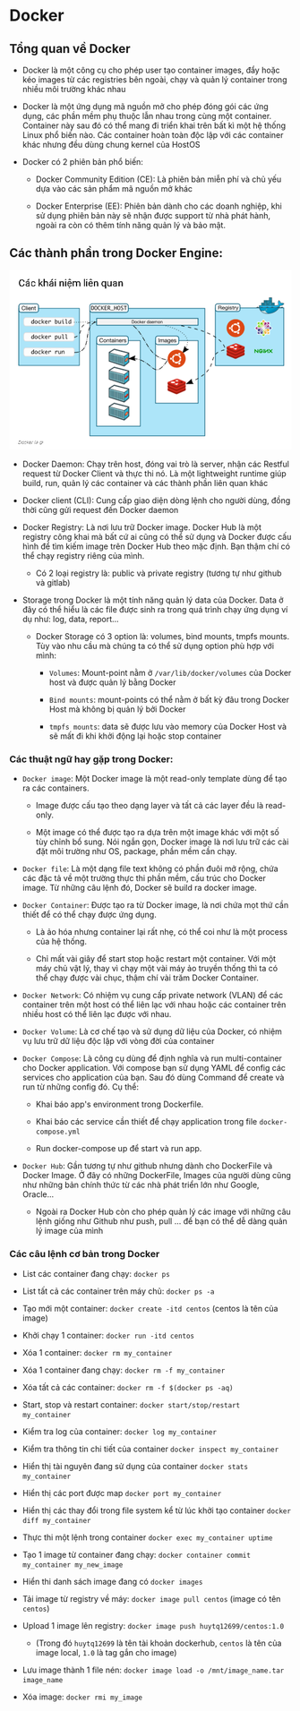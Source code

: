 # Docker

## Tổng quan về Docker

- Docker là một công cụ cho phép user tạo container images, đẩy hoặc kéo images từ các registries bên ngoài, chạy và quản lý container trong nhiều môi trường khác nhau

- Docker là một ứng dụng mã nguồn mở cho phép đóng gói các ứng dụng, các phần mềm phụ thuộc lẫn nhau trong cùng một container. Container này sau đó có thể mang đi triển khai trên bất kì một hệ thống Linux phổ biến nào. Các container hoàn toàn độc lập với các container khác nhưng đều dùng chung kernel của HostOS

- Docker có 2 phiên bản phổ biến:

	+ Docker Community Edition (CE): Là phiên bản miễn phí và chủ yếu dựa vào các sản phẩm mã nguồn mở khác

	+ Docker Enterprise (EE): Phiên bản dành cho các doanh nghiệp, khi sử dụng phiên bản này sẽ nhận được support từ nhà phát hành, ngoài ra còn có thêm tính năng quản 
lý và bảo mật.

## Các thành phần trong Docker Engine:

![](/docs/Docker/image/docker_element.png)

- Docker Daemon: Chạy trên host, đóng vai trò là server, nhận các Restful request từ Docker Client và thực thi nó. Là một lightweight runtime giúp build, run, quản lý các container và các thành phần liên quan khác

- Docker client (CLI): Cung cấp giao diện dòng lệnh cho người dùng, đồng thời cũng gửi request đến Docker daemon 

- Docker Registry: Là nơi lưu trữ Docker image. Docker Hub là một registry công khai mà bất cứ ai cũng có thể sử dụng và Docker được cấu hình để tìm kiếm image trên Docker Hub theo mặc định. Bạn thậm chí có thể chạy registry riêng của mình. 

	+ Có 2 loại registry là:  public và private registry (tương tự như github và gitlab)

- Storage trong Docker là một tính năng quản lý data của Docker. Data ở đây có thể hiểu là các file được sinh ra trong quá trình chạy ứng dụng ví dụ như: log, data, report...

	+ Docker Storage có 3 option là: volumes, bind mounts, tmpfs mounts. Tùy vào nhu cầu mà chúng ta có thể sử dụng option phù hợp với mình:

		+ `Volumes`: Mount-point nằm ở `/var/lib/docker/volumes` của Docker host và được quản lý bằng Docker

		+ `Bind mounts`: mount-points có thể nằm ở bất kỳ đâu trong Docker Host mà không bị quản lý bởi Docker 

		+ `tmpfs mounts`: data sẽ được lưu vào memory của Docker Host và sẽ mất đi khi khởi động lại hoặc stop container

### Các thuật ngữ hay gặp trong Docker:

- `Docker image`: Một Docker image là một read-only template dùng để tạo ra các containers. 

	+ Image được cấu tạo theo dạng layer và tất cả các layer đều là read-only. 

	+ Một image có thể được tạo ra dựa trên một image khác với một số tùy chỉnh bổ sung. Nói ngắn gọn, Docker image là nơi lưu trữ các cài đặt môi trường như OS, package, phần mềm cần chạy. 

- `Docker file`: Là một dạng file text không có phần đuôi mở rộng, chứa các đặc tả về một trường thực thi phần mềm, cấu trúc cho Docker image. Từ những câu lệnh đó, Docker sẽ build ra docker image.

- `Docker Container`: Được tạo ra từ Docker image, là nơi chứa mọt thứ cần thiết để có thể chạy được ứng dụng. 

	+ Là ảo hóa nhưng container lại rất nhẹ, có thể coi như là một process của hệ thống. 

	+ Chỉ mất vài giây để start stop hoặc restart một container. Với một máy chủ vật lý, thay vì chạy một vài máy ảo truyền thống thì ta có thể chạy được vài chục, thậm chí vài trăm Docker Container.

- `Docker Network`: Có nhiệm vụ cung cấp private network (VLAN) để các container trên một host có thể liên lạc với nhau hoặc các container trên nhiều host có thể liên lạc được với nhau.

- `Docker Volume`: Là cơ chế tạo và sử dụng dữ liệu của Docker, có nhiệm vụ lưu trữ dữ liệu độc lập với vòng đời của container

- `Docker Compose`: Là công cụ dùng để định nghĩa và run multi-container cho Docker application. Với compose bạn sử dụng YAML để config các services cho application của bạn. Sau đó dùng Command để create và run từ những config đó. Cụ thể:

	+ Khai báo app's environment trong Dockerfile.

	+ Khai báo các service cần thiết để chạy application trong file `docker-compose.yml`

	+ Run docker-compose up để start và run app.

- `Docker Hub`: Gần tương tự như github nhưng dành cho DockerFile và Docker Image. Ở đây có những DockerFile, Images của người dùng cũng như những bản chính thức từ các nhà phát triển lớn như Google, Oracle... 

	+ Ngoài ra Docker Hub còn cho phép quản lý các image với những câu lệnh giống như Github như push, pull ... để bạn có thể dễ dàng quản lý image của mình

### Các câu lệnh cơ bản trong Docker

- List các container đang chạy: `docker ps`

- List tất cả các container trên máy chủ: `docker ps -a`

- Tạo mới một container: `docker create -itd centos` (centos là tên của image)

- Khởi chạy 1 container: `docker run -itd centos`

- Xóa 1 container: `docker rm my_container`

- Xóa 1 container đang chạy: `docker rm -f my_container`

- Xóa tất cả các container: `docker rm -f $(docker ps -aq)`

- Start, stop và restart container: `docker start/stop/restart my_container`

- Kiểm tra log của container: `docker log my_container`

- Kiểm tra thông tin chi tiết của container `docker inspect my_container`

- Hiển thị tài nguyên đang sử dụng của container `docker stats my_container`

- Hiển thị các port được map `docker port my_container`

- Hiển thị các thay đổi trong file system kể từ lúc khởi tạo container `docker diff my_container`

- Thực thi một lệnh trong container `docker exec my_container uptime`

- Tạo 1 image từ container đang chạy: `docker container commit my_container my_new_image`

- Hiển thi danh sách image đang có `docker images`

- Tải image từ registry về máy: `docker image pull centos` (image có tên `centos`)

- Upload 1 image lên registry: `docker image push huytq12699/centos:1.0` 
	
	+ (Trong đó `huytq12699` là tên tài khoản dockerhub, `centos` là tên của image local, `1.0` là tag gắn cho image)

- Lưu image thành 1 file nén: `docker image load -o /mnt/image_name.tar image_name`

- Xóa image: `docker rmi my_image`
